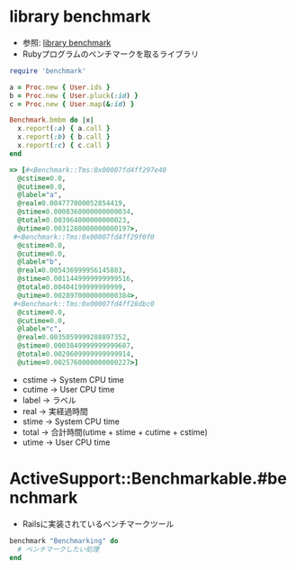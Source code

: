 # library benchmark
- 参照: [library benchmark](https://docs.ruby-lang.org/ja/2.6.0/library/benchmark.html)
- Rubyプログラムのベンチマークを取るライブラリ

```ruby
require 'benchmark'

a = Proc.new { User.ids }
b = Proc.new { User.pluck(:id) }
c = Proc.new { User.map(&:id) }

Benchmark.bmbm do |x|
  x.report(:a) { a.call }
  x.report(:b) { b.call }
  x.report(:c) { c.call }
end

=> [#<Benchmark::Tms:0x00007fd4ff297e40
  @cstime=0.0,
  @cutime=0.0,
  @label="a",
  @real=0.004777000052854419,
  @stime=0.0008360000000000034,
  @total=0.003964000000000023,
  @utime=0.0031280000000000197>,
 #<Benchmark::Tms:0x00007fd4ff29f0f0
  @cstime=0.0,
  @cutime=0.0,
  @label="b",
  @real=0.005436999956145883,
  @stime=0.0011449999999999516,
  @total=0.00404199999999999,
  @utime=0.0028970000000000384>,
 #<Benchmark::Tms:0x00007fd4ff28dbc0
  @cstime=0.0,
  @cutime=0.0,
  @label="c",
  @real=0.0035059999208897352,
  @stime=0.0003849999999999687,
  @total=0.0029609999999999914,
  @utime=0.0025760000000000227>]
```
- cstime -> System CPU time
- cutime -> User CPU time
- label  -> ラベル
- real   -> 実経過時間
- stime  -> System CPU time
- total  -> 合計時間(utime + stime + cutime + cstime)
- utime  -> User CPU time

# ActiveSupport::Benchmarkable.#benchmark
- Railsに実装されているベンチマークツール
```ruby
benchmark "Benchmarking" do
  # ベンチマークしたい処理
end
```
